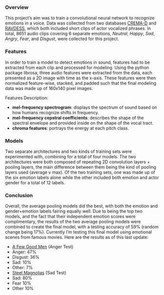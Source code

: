 ### Overview
   This project’s aim was to train a convolutional neural network to recognize emotions in a voice. Data was collected from two databases [CREMA-D](https://github.com/CheyneyComputerScience/CREMA-D) and [RAVDESS](https://smartlaboratory.org/ravdess/), which both included short clips of actor vocalized phrases. In total, 8651 audio clips covering 6 separate emotions, *Neutral*, *Happy*, *Sad*, *Angry*, *Fear*, and *Disgust*, were collected for this project. 

### Features
   In order to train a model to detect emotions in sound, features had to be extracted from each clip and processed for modeling. Using the python package librosa, three audio features were extracted from the data, each presented as a 2D image with time as the x-axis. These features were then normalized feature-wise, stacked, and padded such that the final modeling data was made up of 160x140 pixel images. 

Features Description:
 - **mel-frequency spectrogram**: displays the spectrum of sound based on how humans recognize shifts in  frequency. 
 - **mel-frequency cepstral coefficients**: describes the shape of the spectral envelope and provided inside on the shape of the vocal tract.
 - **chroma features**: portrays the energy at each pitch class.

### Models
   Two separate architectures and two kinds of training sets were experimented with, combining for a total of four models. The two architectures were both composed of repeating 2D convolution layers + pooling layers, the main difference between them being the kind of pooling layers used (average v max). Of the two training sets, one was made up of the six emotion labels alone while the other included both emotion and actor gender for a total of 12 labels.

### Conclusion
   Overall, the average pooling models did the best, with both the emotion and gender+emotion labels fairing equally well. Due to being the top two models, and the fact that their independent emotion scores were complimentary, the results of the two average pooling models were combined to create the final model, with a testing accuracy of 59% (random change being 17%).
   Currently I’m testing this final model using emotional scenes from famous movies. Here are the results as of this last update:

- [A Few Good Men](https://youtu.be/9FnO3igOkOk?t=39) (Anger Test)
 - Anger:   47%
 - Disgust: 36%
 - Sad:     10%
 - Other:    7%
- [Steel Magnolias](https://www.youtube.com/watch?v=iZx1W6cHw-g) (Sad Test)
 - Sad:     80%
 - Fear     10%
 - Other    10%